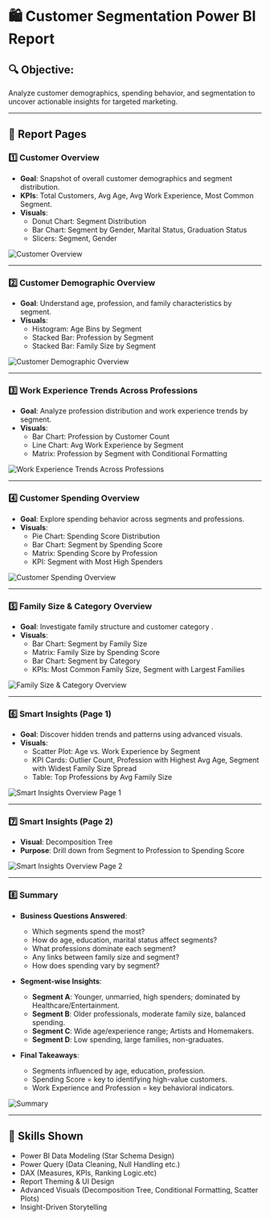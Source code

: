 # 🛍️ Customer Segmentation Power BI Report

## 🔍 Objective:
Analyze customer demographics, spending behavior, and segmentation to uncover actionable insights for targeted marketing.

---

## 📑 Report Pages

### 1️⃣ Customer Overview
- **Goal**: Snapshot of overall customer demographics and segment distribution.
- **KPIs**: Total Customers, Avg Age, Avg Work Experience, Most Common Segment.
- **Visuals**:
  - Donut Chart: Segment Distribution
  - Bar Chart: Segment by Gender, Marital Status, Graduation Status
  - Slicers: Segment, Gender

![Customer Overview](images/1.Customer%20Overview.png)

---

### 2️⃣ Customer Demographic Overview
- **Goal**: Understand age, profession, and family characteristics by segment.
- **Visuals**:
  - Histogram: Age Bins by Segment
  - Stacked Bar: Profession by Segment
  - Stacked Bar: Family Size by Segment

![Customer Demographic Overview](images/2.Customer%20Demographic%20Overview.png)

---

### 3️⃣ Work Experience Trends Across Professions
- **Goal**: Analyze profession distribution and work experience trends by segment.
- **Visuals**:
  - Bar Chart: Profession by Customer Count
  - Line Chart: Avg Work Experience by Segment
  - Matrix: Profession by Segment with Conditional Formatting

![Work Experience Trends Across Professions](images/3.Work%20Experience%20Trends%20Across%20Professions.png)

---

### 4️⃣ Customer Spending Overview
- **Goal**: Explore spending behavior across segments and professions.
- **Visuals**:
  - Pie Chart: Spending Score Distribution
  - Bar Chart: Segment by Spending Score
  - Matrix: Spending Score by Profession
  - KPI: Segment with Most High Spenders

![Customer Spending Overview](images/4.Customer%20Spending%20Overview.png)

---

### 5️⃣ Family Size & Category Overview
- **Goal**: Investigate family structure and customer category .
- **Visuals**:
  - Bar Chart: Segment by Family Size
  - Matrix: Family Size by Spending Score
  - Bar Chart: Segment by Category
  - KPIs: Most Common Family Size, Segment with Largest Families

![Family Size & Category Overview](images/5.Family%20Size%20&%20Category%20Overview.png)

---

### 6️⃣ Smart Insights (Page 1)
- **Goal**: Discover hidden trends and patterns using advanced visuals.
- **Visuals**:
  - Scatter Plot: Age vs. Work Experience by Segment
  - KPI Cards: Outlier Count, Profession with Highest Avg Age, Segment with Widest Family Size Spread
  - Table: Top Professions by Avg Family Size

![Smart Insights Overview Page 1](images/6.Smart%20Insights%20Overview%20Page%201.png)

---

### 7️⃣ Smart Insights (Page 2)
- **Visual**: Decomposition Tree
- **Purpose**: Drill down from Segment to Profession to Spending Score

![Smart Insights Overview Page 2](images/7.Smart%20Insights%20Overview%20Page%202.png)

---

### 8️⃣ Summary
- **Business Questions Answered**:
  - Which segments spend the most?
  - How do age, education, marital status affect segments?
  - What professions dominate each segment?
  - Any links between family size and segment?
  - How does spending vary by segment?

- **Segment-wise Insights**:
  - **Segment A**: Younger, unmarried, high spenders; dominated by Healthcare/Entertainment.
  - **Segment B**: Older professionals, moderate family size, balanced spending.
  - **Segment C**: Wide age/experience range; Artists and Homemakers.
  - **Segment D**: Low spending, large families, non-graduates.

- **Final Takeaways**:
  - Segments influenced by age, education, profession.
  - Spending Score = key to identifying high-value customers.
  - Work Experience and Profession = key behavioral indicators.

![Summary](images/8.Summary.png)

---

## 🧠 Skills Shown
- Power BI Data Modeling (Star Schema Design)
- Power Query (Data Cleaning, Null Handling etc.)
- DAX (Measures, KPIs, Ranking Logic.etc)
- Report Theming & UI Design
- Advanced Visuals (Decomposition Tree, Conditional Formatting, Scatter Plots)
- Insight-Driven Storytelling